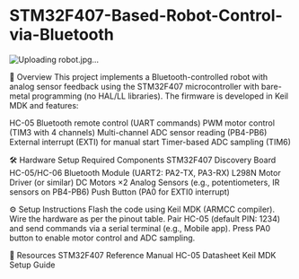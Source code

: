 # STM32F407-Based-Robot-Control-via-Bluetooth

![Uploading robot.jpg…]()

📌 Overview
This project implements a Bluetooth-controlled robot with analog sensor feedback using the STM32F407 microcontroller with bare-metal programming (no HAL/LL libraries). The firmware is developed in Keil MDK and features:

HC-05 Bluetooth remote control (UART commands)
PWM motor control (TIM3 with 4 channels)
Multi-channel ADC sensor reading (PB4-PB6)
External interrupt (EXTI) for manual start
Timer-based ADC sampling (TIM6)

🛠 Hardware Setup
Required Components
STM32F407 Discovery Board 
HC-05/HC-06 Bluetooth Module (UART2: PA2-TX, PA3-RX)
L298N Motor Driver (or similar)
DC Motors ×2
Analog Sensors (e.g., potentiometers, IR sensors on PB4-PB6)
Push Button (PA0 for EXTI0 interrupt)

⚙️ Setup Instructions
Flash the code using Keil MDK (ARMCC compiler).
Wire the hardware as per the pinout table.
Pair HC-05 (default PIN: 1234) and send commands via a serial terminal (e.g., Mobile app).
Press PA0 button to enable motor control and ADC sampling.

🔗 Resources
STM32F407 Reference Manual
HC-05 Datasheet
Keil MDK Setup Guide




